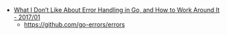 

- [What I Don’t Like About Error Handling in Go, and How to Work Around It - 2017/01](https://opencredo.com/why-i-dont-like-error-handling-in-go/)
    - https://github.com/go-errors/errors

